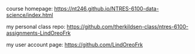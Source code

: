 course homepage: https://nt246.github.io/NTRES-6100-data-science/index.html

my personal class repo: https://github.com/therkildsen-class/ntres-6100-assignments-LindOreoFrk

my user account page: https://github.com/LindOreoFrk
